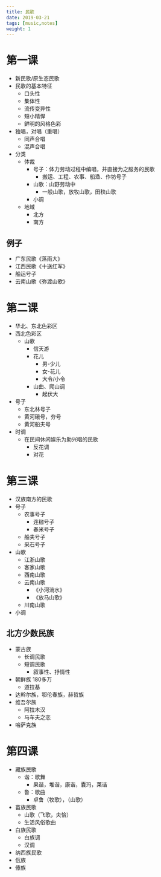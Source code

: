 ```yaml
---
title: 民歌
date: 2019-03-21
tags: [music,notes]
weight: 1
---
```


# 第一课

* 新民歌/原生态民歌
* 民歌的基本特征
  * 口头性
  * 集体性
  * 流传变异性
  * 短小精悍
  * 鲜明的风格色彩
* 独唱，对唱（重唱）
  * 同声合唱
  * 混声合唱
* 分类
  * 体裁
    * 号子：体力劳动过程中编唱，并直接为之服务的民歌
      * 搬运、工程、农事、船渔、作坊号子
    * 山歌：山野劳动中
      * 一般山歌，放牧山歌，田秧山歌
    * 小调
  * 地域
    * 北方
    * 南方

## 例子

* 广东民歌《落雨大》
* 江西民歌《十送红军》
* 船运号子
* 云南山歌《弥渡山歌》

# 第二课

* 华北、东北色彩区
* 西北色彩区
  * 山歌
    * 信天游
    * 花儿
      * 男-少儿
      * 女-花儿
      * 大令/小令
    * 山曲、爬山调
      * 起伏大
* 号子
  * 东北林号子
  * 黄河硪号，夯号
  * 黄河船夫号
* 时调
  * 在民间休闲娱乐为助兴唱的民歌
    * 反花调
    * 对花

# 第三课

* 汉族南方的民歌
* 号子
  * 农事号子
    * 连枷号子
    * 春米号子
  * 船夫号子
  * 采石号子
* 山歌
  * 江浙山歌
  * 客家山歌
  * 西南山歌
  * 云南山歌
    * 《小河淌水》
    * 《放马山歌》
  * 川南山歌
* 小调

## 北方少数民族

* 蒙古族
  * 长调民歌
  * 短调民歌
    * 叙事性、抒情性
* 朝鲜族 180多万
  * 道拉基
* 达斡尔族，鄂伦春族，赫哲族
* 维吾尔族
  * 阿拉木汉
  * 马车夫之恋
* 哈萨克族

# 第四课

* 藏族民歌
  * 谐：歌舞
    * 果谐，堆谐，康谐，囊玛，莱谐
  * 鲁：歌曲
    * 卓鲁（牧歌），（山歌）
* 苗族民歌
  * 山歌（飞歌，央恰）
  * 生活风俗歌曲
* 白族民歌
  * 白族调
  * 汉调
* 纳西族民歌
* 佤族
* 傣族

